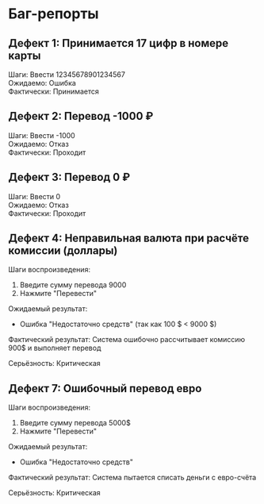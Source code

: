 # Баг-репорты

## Дефект 1: Принимается 17 цифр в номере карты
Шаги: Ввести 12345678901234567  
Ожидаемо: Ошибка  
Фактически: Принимается  

## Дефект 2: Перевод -1000 ₽
Шаги: Ввести -1000  
Ожидаемо: Отказ  
Фактически: Проходит  

## Дефект 3: Перевод 0 ₽
Шаги: Ввести 0  
Ожидаемо: Отказ  
Фактически: Проходит

## Дефект 4: Неправильная валюта при расчёте комиссии (доллары)
Шаги воспроизведения:
1. Введите сумму перевода 9000
2. Нажмите "Перевести"

Ожидаемый результат:
- Ошибка "Недостаточно средств" (так как 100 $ < 9000 $)

Фактический результат:
Система ошибочно рассчитывает комиссию 900$ и выполняет перевод

Серьёзность: Критическая

## Дефект 7: Ошибочный перевод евро
Шаги воспроизведения:
1. Введите сумму перевода 5000$
2. Нажмите "Перевести"

Ожидаемый результат:
- Ошибка "Недостаточно средств" 

Фактический результат:
Система пытается списать деньги с евро-счёта

Серьёзность: Критическая
